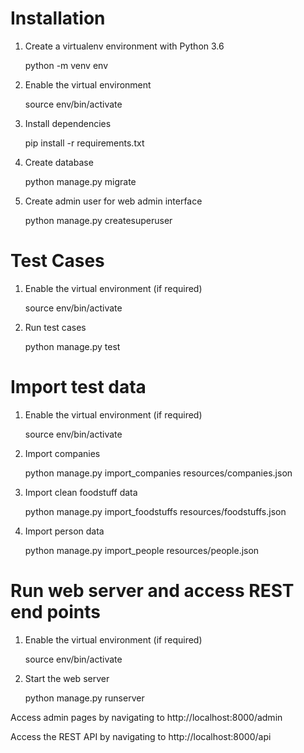 # Installation

1. Create a virtualenv environment with Python 3.6

    python -m venv env

2. Enable the virtual environment

    source env/bin/activate

3. Install dependencies

    pip install -r requirements.txt

4. Create database

    python manage.py migrate

5. Create admin user for web admin interface

    python manage.py createsuperuser

# Test Cases

1. Enable the virtual environment (if required)

    source env/bin/activate

2. Run test cases

    python manage.py test

# Import test data

1. Enable the virtual environment (if required)

    source env/bin/activate

2. Import companies

    python manage.py import_companies resources/companies.json

3. Import clean foodstuff data

    python manage.py import_foodstuffs resources/foodstuffs.json

4. Import person data

    python manage.py import_people resources/people.json

# Run web server and access REST end points

1. Enable the virtual environment (if required)

    source env/bin/activate

2. Start the web server

    python manage.py runserver

Access admin pages by navigating to http://localhost:8000/admin

Access the REST API by navigating to http://localhost:8000/api

    
